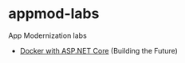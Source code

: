 # appmod-labs
App Modernization labs

* [Docker with ASP.NET Core](containers-aspnetcore-linux) (Building the Future)
